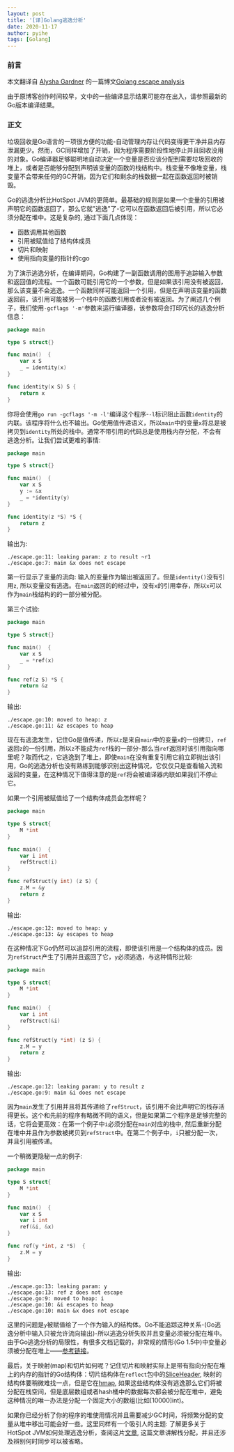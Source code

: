 ```yaml
---
layout: post
title: '[译]Golang逃逸分析'
date: 2020-11-17
author: pyihe
tags: [Golang]
---
```


### 前言

本文翻译自 [Alysha Gardner](https://github.com/actgardner) 的一篇博文[Golang escape analysis](http://www.agardner.me/golang/garbage/collection/gc/escape/analysis/2015/10/18/go-escape-analysis.html)

由于原博客创作时间较早，文中的一些编译显示结果可能存在出入，请参照最新的Go版本编译结果。

### 正文

垃圾回收是Go语言的一项很方便的功能-自动管理内存让代码变得更干净并且内存泄漏更少。然而，GC同样增加了开销，因为程序需要阶段性地停止并且回收没用的对象。Go编译器足够聪明地自动决定一个变量是否应该分配到需要垃圾回收的堆上，或者是否能够分配到声明该变量的函数的栈结构中。栈变量不像堆变量，栈变量不会带来任何的GC开销，因为它们和剩余的栈数据一起在函数返回时被销毁。

Go的逃逸分析比HotSpot JVM的更简单。最基础的规则是如果一个变量的引用被声明它的函数返回了，那么它就"逃逸"了-它可以在函数返回后被引用，所以它必须分配在堆中。这是复杂的, 通过下面几点体现：

* 函数调用其他函数
* 引用被赋值给了结构体成员
* 切片和映射
* 使用指向变量的指针的cgo

为了演示逃逸分析，在编译期间，Go构建了一副函数调用的图用于追踪输入参数和返回值的流程。一个函数可能引用它的一个参数，但是如果该引用没有被返回，那么该变量不会逃逸。一个函数同样可能返回一个引用，但是在声明该变量的函数返回前，该引用可能被另一个栈中的函数引用或者没有被返回。为了阐述几个例子，我们使用`-gcflags '-m'`参数来运行编译器，该参数将会打印冗长的逃逸分析信息：

```go
package main

type S struct{}

func main()  {
    var x S
    _ = identity(x)
}

func identity(x S) S {
    return x
}
```

你将会使用`go run -gcflags '-m -l'`编译这个程序-`-l`标识阻止函数`identity`的内联。该程序将什么也不输出。Go使用值传递语义，所以`main`中的变量`x`将总是被拷贝到`identity`所处的栈中。通常不带引用的代码总是使用栈内存分配，不会有逃逸分析。让我们尝试更难的事情: 

```go
package main

type S struct{}

func main()  {
    var x S
    y := &x
    _ = *identity(y)
}

func identity(z *S) *S {
	return z
}
```

输出为: 

```
./escape.go:11: leaking param: z to result ~r1
./escape.go:7: main &x does not escape
```

第一行显示了变量的流向: 输入的变量作为输出被返回了。但是`identity()`没有引用`z`, 所以变量没有逃逸。在`main`返回的的经过中，没有`x`的引用幸存，所以`x`可以作为`main`栈结构的的一部分被分配。

第三个试验: 

```go
package main

type S struct{}

func main()  {
    var x S 
    _ = *ref(x)
}

func ref(z S) *S {
    return &z
}
```

输出: 

```
./escape.go:10: moved to heap: z
./escape.go:11: &z escapes to heap
```

现在有逃逸发生，记住Go是值传递，所以`z`是来自`main`中的变量`x`的一份拷贝，`ref`返回`z`的一份引用，所以`z`不能成为`ref`栈的一部分-那么当`ref`返回时该引用指向哪里呢？取而代之，它逃逸到了堆上，即使`main`在没有重复引用它前立即抛出该引用，Go的逃逸分析也没有熟练到能够识别出这种情况，它仅仅只是查看输入流和返回的变量，在这种情况下值得注意的是`ref`将会被编译器内联如果我们不停止它。

如果一个引用被赋值给了一个结构体成员会怎样呢？

```go
package main

type S struct{
	M *int
}

func main()  {
    var i int
    refStruct(i)
}

func refStruct(y int) (z S) {
    z.M = &y
    return z
}
```

输出:

```
./escape.go:12: moved to heap: y
./escape.go:13: &y escapes to heap
```

在这种情况下Go仍然可以追踪引用的流程，即使该引用是一个结构体的成员。因为`refStruct`产生了引用并且返回了它，`y`必须逃逸，与这种情形比较: 

```go
package main

type S struct{
	M *int
}

func main()  {
    var i int 
    refStruct(&i)
}

func refStruct(y *int) (z S) {
    z.M = y
    return z
}
```

输出: 

```
./escape.go:12: leaking param: y to result z
./escape.go:9: main &i does not escape
```

因为`main`发生了引用并且将其传递给了`refStruct`，该引用不会比声明它的栈存活得更长。这个和先前的程序有略微不同的语义，但是如果第二个程序是足够完整的话，它将会更高效：在第一个例子中`i`必须分配在`main`对应的栈中, 然后重新分配在堆中并且作为参数被拷贝到`refStruct`中。在第二个例子中，`i`只被分配一次，并且引用被传递。

一个稍微更隐秘一点的例子: 

```go
package main

type S struct{
	M *int
}

func main()  {
    var x S
    var i int
    ref(&i, &x)
}

func ref(y *int, z *S)  {
    z.M = y
}
```

输出: 

```
./escape.go:13: leaking param: y
./escape.go:13: ref z does not escape
./escape.go:9: moved to heap: i
./escape.go:10: &i escapes to heap
./escape.go:10: main &x does not escape
```

这里的问题是`y`被赋值给了一个作为输入的结构体。Go不能追踪这种关系-(Go逃逸分析中输入只被允许流向输出)-所以逃逸分析失败并且变量必须被分配在堆中。由于Go逃逸分析的局限性，有很多文档记载的，非常规的情形(Go 1.5中)中变量必须被分配在堆上——[参考链接](https://docs.google.com/document/d/1CxgUBPlx9iJzkz9JWkb6tIpTe5q32QDmz8l0BouG0Cw/preview)。

最后，关于映射(map)和切片如何呢？记住切片和映射实际上是带有指向分配在堆上的内存的指针的Go结构体：切片结构体在`reflect`包中的[SliceHeader](https://golang.org/pkg/reflect/#SliceHeader), 映射的结构体要稍微难找一点，但是它在[hmap](https://golang.org/src/runtime/map.go), 如果这些结构体没有逃逸那么它们将被分配在栈空间，但是底层数组或者hash桶中的数据每次都会被分配在堆中，避免这种情况的唯一办法是分配一个固定大小的数组(比如[10000]int)。

如果你已经分析了你的程序的堆使用情况并且需要减少GC时间，将频繁分配的变量从堆中移出可能会好一些。这里同样有一个吸引人的主题: 了解更多关于HotSpot JVM如何处理逃逸分析，查阅这片[文章](chrome-extension://ikhdkkncnoglghljlkmcimlnlhkeamad/pdf-viewer/web/viewer.html?file=https%3A%2F%2Fwww.cc.gatech.edu%2F~harrold%2F6340%2Fcs6340_fall2009%2FReadings%2Fchoi99escape.pdf), 这篇文章讲解栈分配，并且还涉及辨别何时同步可以被省略。